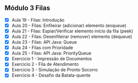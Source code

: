 ## Módulo 3 Filas

- [x] Aula 19 - Filas: Introdução
- [x] Aula 20 - Filas: Enfileirar (adicionar) elemento (enqueue)
- [x] Aula 21 - Filas: Espiar/Verificar elemento início da fila (peek)
- [x] Aula 22 - Filas: Desenfileirar (remover) elemento (dequeue)
- [x] Aula 23 - Filas: API Java: Queue
- [x] Aula 24 - Filas com Prioridade
- [x] Aula 25 - Filas: API Java: PriorityQueue
- [x] Exercicio 1 - Impressão de Documentos 
- [x] Exercicio 2 - Fila de Atendimento
- [x] Exercicio 3 - Simulação de Pronto Socorro
- [x] Exercicio 4 - Desafio da Batata-quente